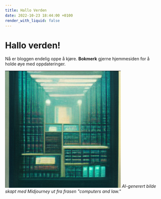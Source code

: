```yaml
---
title: Hallo Verden
date: 2022-10-23 18:44:00 +0100
render_with_liquid: false
---
```


# Hallo verden!

Nå er bloggen endelig oppe å kjøre. **Bokmerk** gjerne hjemmesiden for å holde øye med oppdateringer.

![Midjourney AI-generert bilde av frasen "computers and law"](https://github.com/N8-m8/n8-m8.github.io/blob/main/assets/images/computers_and_law.png?raw=true)
_AI-generert bilde skapt med Midjourney ut fra frasen "computers and law."_

